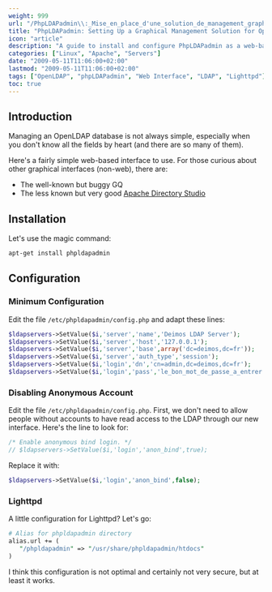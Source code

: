 ```yaml
---
weight: 999
url: "/PhpLDAPadmin\\:_Mise_en_place_d'une_solution_de_management_graphique_pour_OpenLDAP/"
title: "PhpLDAPadmin: Setting Up a Graphical Management Solution for OpenLDAP"
icon: "article"
description: "A guide to install and configure PhpLDAPadmin as a web-based graphical interface for managing OpenLDAP directories."
categories: ["Linux", "Apache", "Servers"]
date: "2009-05-11T11:06:00+02:00"
lastmod: "2009-05-11T11:06:00+02:00"
tags: ["OpenLDAP", "phpLDAPadmin", "Web Interface", "LDAP", "Lighttpd"]
toc: true
---
```


## Introduction

Managing an OpenLDAP database is not always simple, especially when you don't know all the fields by heart (and there are so many of them).

Here's a fairly simple web-based interface to use. For those curious about other graphical interfaces (non-web), there are:

- The well-known but buggy GQ
- The less known but very good [Apache Directory Studio](https://directory.apache.org/studio/)

## Installation

Let's use the magic command:

```bash
apt-get install phpldapadmin
```

## Configuration

### Minimum Configuration

Edit the file `/etc/phpldapadmin/config.php` and adapt these lines:

```php
$ldapservers->SetValue($i,'server','name','Deimos LDAP Server');
$ldapservers->SetValue($i,'server','host','127.0.0.1');
$ldapservers->SetValue($i,'server','base',array('dc=deimos,dc=fr'));
$ldapservers->SetValue($i,'server','auth_type','session');
$ldapservers->SetValue($i,'login','dn','cn=admin,dc=deimos,dc=fr');
$ldapservers->SetValue($i,'login','pass','le_bon_mot_de_passe_a_entrer');
```

### Disabling Anonymous Account

Edit the file `/etc/phpldapadmin/config.php`. First, we don't need to allow people without accounts to have read access to the LDAP through our new interface. Here's the line to look for:

```php
/* Enable anonymous bind login. */
// $ldapservers->SetValue($i,'login','anon_bind',true);
```

Replace it with:

```php
$ldapservers->SetValue($i,'login','anon_bind',false);
```

### Lighttpd

A little configuration for Lighttpd? Let's go:

```perl
# Alias for phpldapadmin directory
alias.url += (
   "/phpldapadmin" => "/usr/share/phpldapadmin/htdocs"
)
```

I think this configuration is not optimal and certainly not very secure, but at least it works.
